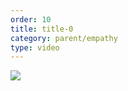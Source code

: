 ```yaml
---
order: 10
title: title-0
category: parent/empathy
type: video
---
```


[![](https://alacolang.ir/kolbeh/static/images/corona-news-cover.webp)](https://alacolang.ir/kolbeh/static/videos/corona-news.mp4)